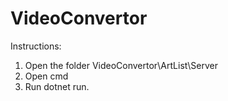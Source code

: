 # VideoConvertor

Instructions:
1. Open the folder VideoConvertor\ArtList\Server
2. Open cmd
3. Run dotnet run.
